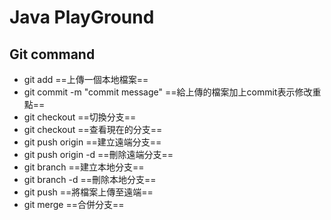 # Java PlayGround
## Git command
* git add <file name>  ==上傳一個本地檔案==
* git commit -m "commit message"  ==給上傳的檔案加上commit表示修改重點==
* git checkout <branch name> ==切換分支==
* git checkout ==查看現在的分支==
* git push origin <branch name> ==建立遠端分支==
* git push origin -d <branch name> ==刪除遠端分支==
* git branch <branch name>  ==建立本地分支==
* git branch -d <branch name> ==刪除本地分支==
* git push ==將檔案上傳至遠端==
* git merge <branch name> ==合併分支==
